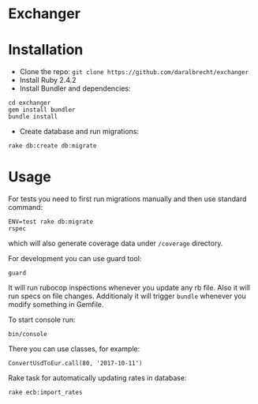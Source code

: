 # Exchanger

# Installation
* Clone the repo: `git clone https://github.com/daralbrecht/exchanger`
* Install Ruby 2.4.2
* Install Bundler and dependencies:
```
cd exchanger
gem install bundler
bundle install
```
* Create database and run migrations:
```
rake db:create db:migrate
```

# Usage
For tests you need to first run migrations manually and then use standard command:
```
ENV=test rake db:migrate
rspec
```
which will also generate coverage data under `/coverage` directory.

For development you can use guard tool:
```
guard
```
It will run rubocop inspections whenever you update any rb file. Also it will run specs on file changes.
Additionaly it will trigger `bundle` whenever you modify something in Gemfile.

To start console run:
```
bin/console
```
There you can use classes, for example:
```
ConvertUsdToEur.call(80, '2017-10-11')
```

Rake task for automatically updating rates in database:
```
rake ecb:import_rates
```

